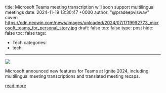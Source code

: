 title: Microsoft Teams meeting transcription will soon support multilingual meetings
date: 2024-11-19 13:30:47 +0000
author: "@pradeepviswav"
cover: https://cdn.neowin.com/news/images/uploaded/2024/07/1719992773_microsoft_teams_for_personal_story.jpg
draft: false
top: false
type: post
hide: false
toc: false
tags:
  - Tech
categories:
  - tech
---

![](https://cdn.neowin.com/news/images/uploaded/2024/07/1719992773_microsoft_teams_for_personal_story.jpg)

Microsoft announced new features for Teams at Ignite 2024, including multilingual meeting transcriptions and translated meeting recaps.

[read more](https://www.neowin.net/news/microsoft-teams-meeting-transcription-will-soon-support-multilingual-meetings/)
